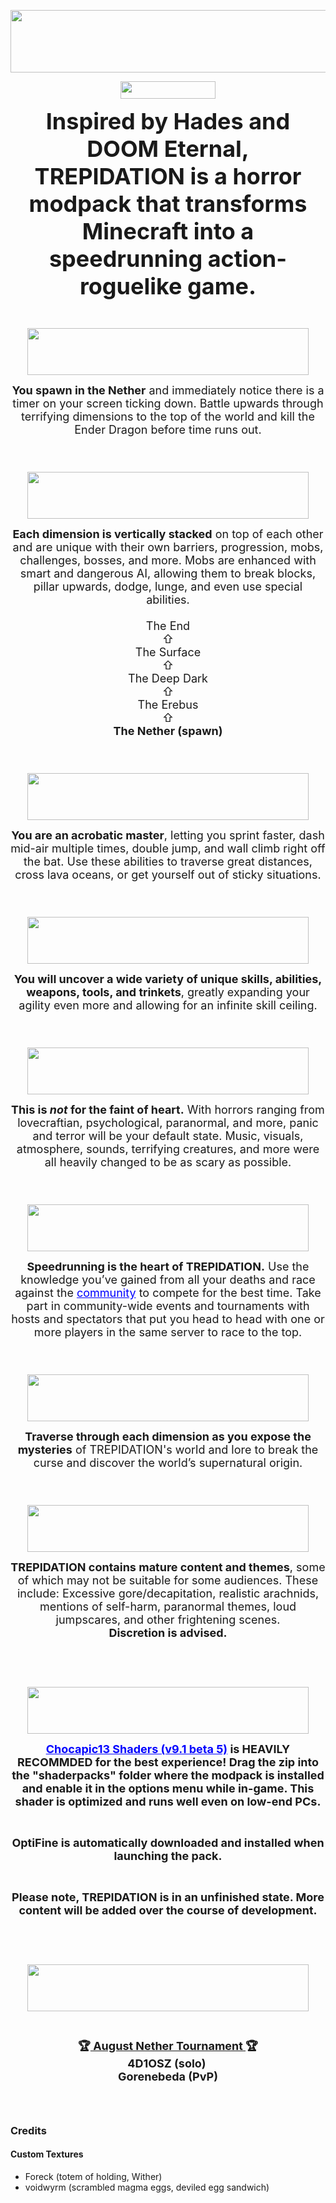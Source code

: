 <p align="center"><strong><img style="display: block; margin-left: auto; margin-right: auto;" src="https://i.imgur.com/mEgH5eL.png" alt="" width="650" height="100" /></strong></p>

<p align="center"><a href="https://discord.gg/g6Ss7fzD2u" target="_blank" rel="noopener noreferrer"><img style="display: block; margin-left: auto; margin-right: auto;" src="https://img.shields.io/discord/825873979268792330?logo=discord&amp;style=for-the-badge" alt="" width="152" height="28" /></a></p>
<p align="center"><span style="font-size: 36px;"><strong>Inspired by Hades and DOOM Eternal, TREPIDATION is a horror modpack that transforms Minecraft into a speedrunning action-roguelike game.</strong></span></p>
<p style="text-align: center;">&nbsp;</p>
<p align="center"><strong><img style="display: block; margin-left: auto; margin-right: auto;" src="https://i.imgur.com/WSBDoYj.png" alt="" width="450" height="75" /></strong></p>
<p align="center"><span style="font-size: 18px;"><strong>You spawn in the Nether</strong> and immediately notice there is a timer on your screen ticking down. Battle upwards through terrifying dimensions to the top of the world and kill the Ender Dragon before time runs out.</span></p>
<p align="center"><span style="font-size: 24px;">&nbsp;</span></p>
<p align="center"><span style="font-size: 24px;"><img style="display: block; margin-left: auto; margin-right: auto;" src="https://i.imgur.com/pcwWFGc.png" alt="" width="450" height="75" /></span></p>
<p align="center"><span style="font-size: 18px;"><strong>Each dimension is vertically stacked</strong> on top of each other and are unique with their own barriers, progression, mobs, challenges, bosses, and more. Mobs are enhanced with smart and dangerous AI, allowing them to break blocks, pillar upwards, dodge, lunge, and even use special abilities.<br /></span><span style="font-size: 18px;"><br /></span><span style="font-size: 18px;">The End<br />⇧<br />The Surface<br />⇧<br /></span><span style="font-size: 18px;">The Deep Dark<br /></span><span style="font-size: 18px;">⇧<br />The Erebus<br />⇧<br /><strong>The Nether (spawn)</strong></span></p>
<p style="text-align: center;"><span style="font-size: 24px;">&nbsp;</span></p>
<p align="center"><span style="font-size: 24px;"><img style="display: block; margin-left: auto; margin-right: auto;" src="https://i.imgur.com/HiVEyuS.png" alt="" width="450" height="75" /></span></p>
<p align="center"><span style="font-size: 18px;"><strong>You are an acrobatic master</strong>, letting you sprint faster, dash mid-air multiple times, double jump, and wall climb right off the bat. Use these abilities to traverse great distances, cross lava oceans, or get yourself out of sticky situations.</span></p>
<p style="text-align: center;"><span style="font-size: 24px;">&nbsp;</span></p>
<p align="center"><span style="font-size: 24px;"><img style="display: block; margin-left: auto; margin-right: auto;" src="https://i.imgur.com/zsJWEGE.png" alt="" width="450" height="75" /></span></p>
<p align="center"><span style="font-size: 18px;"><span style="font-size: 18px;"><strong>You will uncover a wide variety of unique skills, abilities, weapons, tools, and trinkets</strong>, greatly expanding your agility even more and allowing for an infinite skill ceiling.</span> </span></p>
<p style="text-align: center;"><span style="font-size: 24px;">&nbsp;</span></p>
<p align="center"><span style="font-size: 24px;"><img style="display: block; margin-left: auto; margin-right: auto;" src="https://i.imgur.com/awa1EqE.png" alt="" width="450" height="75" /></span></p>
<p align="center"><span style="font-size: 18px;"><strong>This is <em>not</em> for the faint of heart.</strong> With horrors ranging from lovecraftian, psychological, paranormal, and more, panic and terror will be your default state. Music, visuals, atmosphere, sounds, terrifying creatures, and more were all heavily changed to be as scary as possible.</span></p>
<p style="text-align: center;"><span style="font-size: 24px;">&nbsp;</span></p>
<p align="center"><span style="font-size: 24px;"><img style="display: block; margin-left: auto; margin-right: auto;" src="https://i.imgur.com/ckh7bMF.png" alt="" width="450" height="75" /></span></p>
<p align="center"><span style="font-size: 18px;"><strong>Speedrunning is the heart of TREPIDATION.</strong> Use the knowledge you&rsquo;ve gained from all your deaths and race against the <span style="font-size: 18px; color: #0000ff;"><a style="font-size: 18px; color: #0000ff;" href="https://discord.gg/g6Ss7fzD2u" target="_blank" rel="noopener noreferrer">community</a></span> to compete for the best time. Take part in community-wide events and tournaments with hosts and spectators that put you head to head with one or more players in the same server to race to the top.</span></p>
<p style="text-align: center;"><span style="font-size: 24px;">&nbsp;</span></p>
<p align="center"><span style="font-size: 24px;"><img style="display: block; margin-left: auto; margin-right: auto;" src="https://i.imgur.com/i88U68g.png" alt="" width="450" height="75" /></span></p>
<p align="center"><span style="font-size: 18px;"><strong>Traverse through each dimension as you expose the mysteries</strong> of TREPIDATION's world and lore to break the curse and discover the world&rsquo;s supernatural origin.</span></p>
<p style="text-align: center;"><span style="font-size: 24px;">&nbsp;</span></p>
<p align="center"><span style="font-size: 24px;"><img style="display: block; margin-left: auto; margin-right: auto;" src="https://i.imgur.com/y6kIX3g.png" alt="" width="450" height="75" /></span></p>
<p align="center"><span style="font-size: 18px;"><strong>TREPIDATION contains mature content and themes</strong>, some of which may not be suitable for some audiences. These include: Excessive gore/decapitation, realistic arachnids, mentions of self-harm, paranormal themes, loud jumpscares, and other frightening scenes.<br /><strong>Discretion is advised.</strong></span></p>
<p>&nbsp;</p>
<p style="text-align: center;">&nbsp;</p>
<p align="center"><span style="font-size: 24px;"><img style="display: block; margin-left: auto; margin-right: auto;" src="https://i.imgur.com/jYEV7lO.png" alt="" width="450" height="75" /></span></p>
<p align="center"><span style="font-size: 18px;"><strong style="font-size: 18px;"><b><span style="color: #0000ff; font-size: 18px;"><a style="font-size: 18px; color: #0000ff;" href="https://www.curseforge.com/minecraft/customization/chocapic13-shaders/files/3221720" target="_blank" rel="noopener noreferrer">Chocapic13 Shaders (v9.1 beta 5)</a></span></b></strong><b style="font-size: 18px;"> is </b><strong style="font-size: 18px; font-weight: bold;">HEAVILY RECOMMDED</strong><b style="font-size: 18px;"> for the best experience! Drag the zip into the "shaderpacks" folder where the modpack is installed and enable it in the options menu while in-game. <strong>This shader is&nbsp;</strong></b><span style="font-size: 18px;"><strong>optimized</strong></span><b style="font-size: 18px;"><strong>&nbsp;and</strong> <strong>runs well even on low-end PCs.</strong></b></span></p>
<p>&nbsp;</p>
<p align="center"><span style="font-size: 18px;"><strong><b><span style="font-size: 18px;">OptiFine is automatically download</span>ed</b></strong><b> and installed when launching the pack.</b></span></p>
<p style="text-align: center;">&nbsp;</p>
<p align="center"><span style="font-size: 18px;"><b><strong>Please note, TREPIDATION is in an unfinished state.</strong> More content will be added over the course of development.</b></span></p>
<p>&nbsp;</p>
<p style="text-align: center;">&nbsp;</p>
<p align="center"><span style="font-size: 24px;"><img style="display: block; margin-left: auto; margin-right: auto;" src="https://i.imgur.com/Ead7ZCz.png" alt="" width="450" height="75" /><br /></span></p>
<p align="center"><span style="font-size: 18px;"><strong>🏆</strong></span><span style="text-decoration: underline; font-size: 18px;"><strong> August Nether Tournament&nbsp;</strong></span><span style="font-size: 18px;"><strong>🏆</strong></span><span style="text-decoration: underline; font-size: 18px;"><strong><br /></strong></span><span style="font-size: 18px;"><strong>4D1OSZ (solo)&nbsp;<br />Gorenebeda (PvP)<br /></strong></span></p>
<h3 style="text-align: left;">&nbsp;</h3>
<h3 style="text-align: left;"><strong>Credits</strong></h3>
<h4><span style="font-size: 14px;"><strong>Custom Textures</strong></span></h4>
<ul>
<li>Foreck (totem of holding, Wither)</li>
<li>voidwyrm (scrambled magma eggs, deviled egg sandwich)</li>
</ul>
<p>&nbsp;</p>
